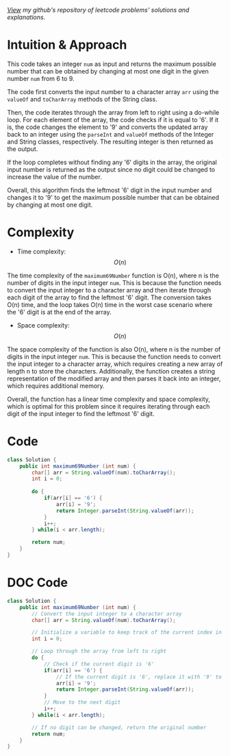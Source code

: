 *[View](https://github.com/ladunjexa/the-leetcode) my github's repository of leetcode problems' solutions and explanations.*

# Intuition & Approach

This code takes an integer `num` as input and returns the maximum possible number that can be obtained by changing at most one digit in the given number `num` from 6 to 9.

The code first converts the input number to a character array `arr` using the `valueOf` and `toCharArray` methods of the String class.

Then, the code iterates through the array from left to right using a do-while loop. For each element of the array, the code checks if it is equal to '6'. If it is, the code changes the element to '9' and converts the updated array back to an integer using the `parseInt` and `valueOf` methods of the Integer and String classes, respectively. The resulting integer is then returned as the output.

If the loop completes without finding any '6' digits in the array, the original input number is returned as the output since no digit could be changed to increase the value of the number.

Overall, this algorithm finds the leftmost '6' digit in the input number and changes it to '9' to get the maximum possible number that can be obtained by changing at most one digit.

# Complexity
- Time complexity: $$O(n)$$
<!-- Add your time complexity here, e.g. $$O(n)$$ -->
The time complexity of the `maximum69Number` function is O(n), where n is the number of digits in the input integer `num`. This is because the function needs to convert the input integer to a character array and then iterate through each digit of the array to find the leftmost '6' digit. The conversion takes O(n) time, and the loop takes O(n) time in the worst case scenario where the '6' digit is at the end of the array.

- Space complexity: $$O(n)$$
<!-- Add your space complexity here, e.g. $$O(n)$$ -->
The space complexity of the function is also O(n), where n is the number of digits in the input integer `num`. This is because the function needs to convert the input integer to a character array, which requires creating a new array of length n to store the characters. Additionally, the function creates a string representation of the modified array and then parses it back into an integer, which requires additional memory.

Overall, the function has a linear time complexity and space complexity, which is optimal for this problem since it requires iterating through each digit of the input integer to find the leftmost '6' digit.

# Code
```java []
class Solution {
    public int maximum69Number (int num) {
        char[] arr = String.valueOf(num).toCharArray();
        int i = 0;
        
        do {
            if(arr[i] == '6') {
                arr[i] = '9';
                return Integer.parseInt(String.valueOf(arr));
            }
            i++;
        } while(i < arr.length);

        return num;
    }
}
```

# DOC Code
```java []
class Solution {
    public int maximum69Number (int num) {
        // Convert the input integer to a character array
        char[] arr = String.valueOf(num).toCharArray();

        // Initialize a variable to keep track of the current index in the array
        int i = 0;

        // Loop through the array from left to right
        do {
            // Check if the current digit is '6'
            if(arr[i] == '6') {
                // If the current digit is '6', replace it with '9' to maximize the number and return it
                arr[i] = '9';
                return Integer.parseInt(String.valueOf(arr));
            }
            // Move to the next digit
            i++;
        } while(i < arr.length);

        // If no digit can be changed, return the original number
        return num;
    }
}
```
